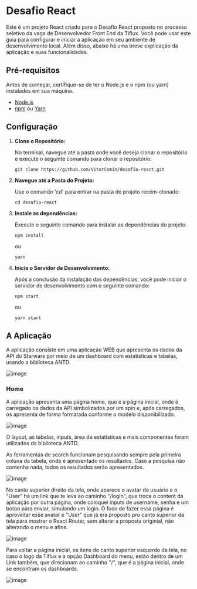 # Desafio React

Este é um projeto React criado para o Desafio React proposto no processo seletivo da vaga de Desenvolvedor Front End da Tiflux. Você pode usar este guia para configurar e iniciar a aplicação em seu ambiente de desenvolvimento local. Além disso, abaixo há uma breve explicação da aplicação e suas funcionalidades.

## Pré-requisitos

Antes de começar, certifique-se de ter o Node.js e o npm (ou yarn) instalados em sua máquina.

- [Node.js](https://nodejs.org/)
- [npm](https://www.npmjs.com/) ou [Yarn](https://yarnpkg.com/)

## Configuração

1. **Clone o Repositório:**

   No terminal, navegue até a pasta onde você deseja clonar o repositório e execute o seguinte comando para clonar o repositório:

   ```shell
   git clone https://github.com/VitorComin/desafio-react.git

2. **Navegue até a Pasta do Projeto:**

   Use o comando 'cd' para entrar na pasta do projeto recém-clonado:

     ```shell
     cd desafio-react
   
3. **Instale as dependências:**

   Execute o seguinte comando para instalar as dependências do projeto:

     ```shell
     npm install
     ```

   ou

     ```shell
     yarn
     ```

4. **Inicie o Servidor de Desenvolvimento:**

   Após a conclusão da instalação das dependências, você pode iniciar o servidor de desenvolvimento com o seguinte comando:

     ```shell
     npm start
     ```

   ou
     
     ```shell
     yarn start
     ```

## A Aplicação

A aplicação consiste em uma aplicação WEB que apresenta os dados da API do Starwars por meio de um dashboard com estatísticas e tabelas, usando a biblíoteca ANTD.

![image](https://github.com/VitorComin/desafio-react/assets/106283734/ffe47c89-90d1-4133-8e72-d9dd90450baa)

### Home

A aplicação apresenta uma página home, que é a página inicial, onde é carregado os dados da API simbolizados por um spin e, após carregados, os apresenta de forma formatada conforme o modelo disponibilizado. 

![image](https://github.com/VitorComin/desafio-react/assets/106283734/e9125447-051b-41f9-94fb-ea52ea9adf30)

O layout, as tabelas, inputs, área de estatisticas e mais componentes foram utilizados da biblioteca ANTD. 

As ferramentas de search funcionam pesquisando sempre pela primeira coluna da tabela, onde é apresentado os resultados. Caso a pesquisa não contenha nada, todos os resultados serão apresentados.

![image](https://github.com/VitorComin/desafio-react/assets/106283734/66cb366e-7df3-44d8-8ca9-098127a97d20)

No canto superior direito da tela, onde aparece o avatar do usuário e o "User" há um link que te leva ao caminho "/login", que troca o content da aplicação por outra página, onde coloquei inputs de username, senha e um botao para enviar, simulando um login. O foco de fazer essa página é aproveitar esse avatar e "User" que já era proposto pro canto superior da tela para mostrar o React Router, sem alterar a proposta originial, não alterando o menu e afins.

![image](https://github.com/VitorComin/desafio-react/assets/106283734/a0d19150-640a-4989-9479-f9d4b1f9e027)

Para voltar a página inicial, os itens do canto superior esquerdo da tela, no caso o logo da Tiflux e a opção Dashboard do menu, estão dentro de um Link também, que direcionam ao caminho "/", que é a página inicial, onde se encontram os dashboards.

![image](https://github.com/VitorComin/desafio-react/assets/106283734/8fb42307-d9fd-4e12-8473-f92c8702bb08)



